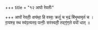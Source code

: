 +++
title = "१२ आपो रेवतीः"

+++
आपो॑ रेवतीः॒ क्षय॑था॒ हि वस्वः॒ क्रतुं॑ च भ॒द्रं बि॑भृ॒थामृतं॑ च ।  
रा॒यश्च॒ स्थ स्व॑प॒त्यस्य॒ पत्नीः॒ सर॑स्वती॒ तद्गृ॑ण॒ते वयो॑ धात् ॥